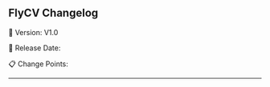 ## FlyCV Changelog 

:pushpin: Version: V1.0

:calendar: Release Date:

:clipboard: Change Points:

<hr>
